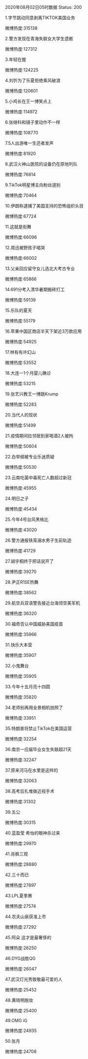 2020年08月02日05时数据
Status: 200

1.字节跳动同意剥离TIKTOK美国业务

微博热度:315138

2.警方发现在青海失联女大学生遗骸

微博热度:127312

3.年轻在握

微博热度:124225

4.刘忻为了乐夏拒绝乘风破浪

微博热度:120601

5.小鸡长在王一博笑点上

微博热度:114972

6.张继科和镜子里动作不一样

微博热度:108770

7.5人出游唯一生还者发声

微博热度:81920

8.武汉火神山医院的设备仍在原地列队

微博热度:76814

9.TikTok明星博主向粉丝道别

微博热度:70464

10.伊朗称逮捕了美国支持的恐怖组织头目

微博热度:67724

11.这就是街舞

微博热度:66096

12.周迅被野孩子唱哭

微博热度:66002

13.父亲回应留守女儿选北大考古专业

微博热度:65866

14.691分考入清华暑期搬砖打工

微博热度:59139

15.乐队的夏天

微博热度:55179

16.苹果中国区商店半天下架近3万款应用

微博热度:54925

17.林有有许幻山

微博热度:53552

18.大连一1个月婴儿确诊

微博热度:53215

19.张艺兴教王一博跳Krump

微博热度:52283

20.当代人的现状

微博热度:51499

21.疫情期间拉邻居到家喝酒2人被拘

微博热度:50604

22.白举纲被专业乐迷质疑

微博热度:50530

23.云南吃菌中毒死亡人数超过新冠

微博热度:45955

24.明日之子

微博热度:45434

25.今年4号台风黑格比

微博热度:43020

26.警方通报铁笼溺水男子生前轨迹

微博热度:41729

27.胡宇桐终于把话说开了

微博热度:39270

28.尹正R1SE热舞

微博热度:38562

29.航空兵双语警告接近台海领空美军机

微博热度:36320

30.福奇否认中国威胁美国疫苗

微博热度:35966

31.快乐大本营

微博热度:35907

32.小鬼舞台

微博热度:35905

33.今年十五月亮十四圆

微博热度:35820

34.老师别再用全景相机拍照了

微博热度:33951

35.特朗普将禁止TikTok在美国运营

微博热度:32254

36.南京一应届毕业女生失联超21天

微博热度:32247

37.原来河马在水里是这样的

微博热度:32063

38.高考后扎堆做近视手术

微博热度:31302

39.五公

微博热度:30315

40.蓝盈莹 希怡的眼神杀过来

微博热度:29970

41.肖枫三观

微博热度:28880

42.三十而已

微博热度:27897

43.LPL夏季赛

微博热度:27574

44.农夫山泉获准上市

微博热度:27292

45.阿朵 这才是最奢侈的

微博热度:26250

46.DYG战胜QG

微博热度:26047

47.武汉灯光秀致敬最可爱的人

微博热度:25452

48.黄晓明脱妆

微博热度:25400

49.OMG iG

微博热度:24935

50.张月

微博热度:24708


